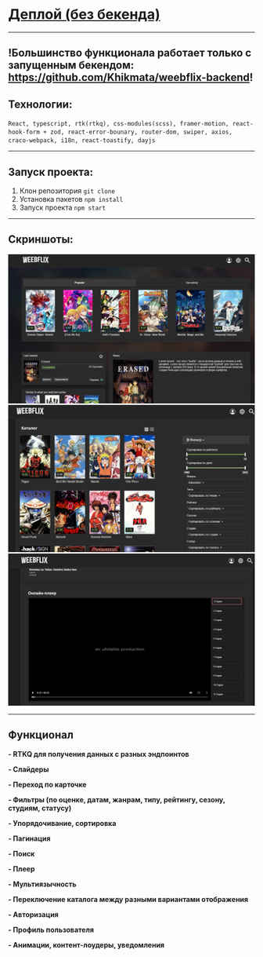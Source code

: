 # [Деплой (без бекенда)](https://weebflix-remastered.vercel.app/)

---

## !Большинство функционала работает только с запущенным бекендом: https://github.com/Khikmata/weebflix-backend!

## Технологии:

`React, typescript, rtk(rtkq), css-modules(scss), framer-motion, react-hook-form + zod, react-error-bounary, router-dom, swiper, axios, craco-webpack, i18n, react-toastify, dayjs`

---

## Запуск проекта:

1. Клон репозитория `git clone`
2. Установка пакетов `npm install`
3. Запуск проекта `npm start`

---

## Скриншоты:

![Скриншот 1](screenshot1.png)
![Скриншот 2](screenshot2.png)
![Скриншот 3](screenshot3.png)

---

## Функционал

**- RTKQ для получения данных с разных эндпоинтов**

**- Слайдеры**

**- Переход по карточке**

**- Фильтры (по оценке, датам, жанрам, типу, рейтингу, сезону, студиям, статусу)**

**- Упорядочивание, сортировка**

**- Пагинация**

**- Поиск**

**- Плеер**

**- Мультиязычность**

**- Переключение каталога между разными вариантами отображения**

**- Авторизация**

**- Профиль пользователя**

**- Анимации, контент-лоудеры, уведомления**
